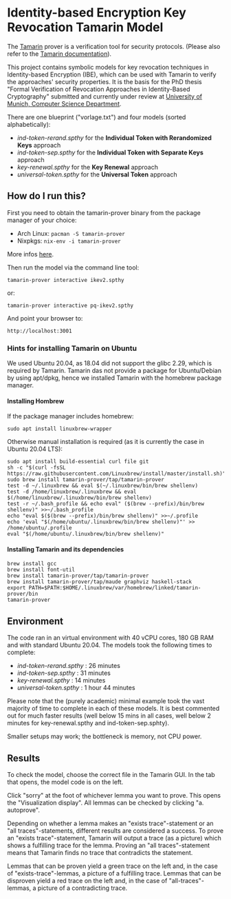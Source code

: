 # Identity-based Encryption Key Revocation Tamarin Model

The [Tamarin](https://tamarin-prover.github.io/) prover is a verification tool
for security protocols. (Please also refer to the [Tamarin documentation](https://tamarin-prover.github.io/manual/tex/tamarin-manual.pdf)). 

This project contains symbolic models for key revocation techniques in Identity-based Encryption (IBE), which can be used with Tamarin to verify the approaches'
security properties.
It is the basis for the PhD thesis "Formal Verification
of Revocation Approaches
in Identity-Based Cryptography" submitted and currently under review at [University of Munich, Computer Science Department](https://www.ifi.uni-muenchen.de/index.html).

There are one blueprint ("vorlage.txt") and four models (sorted alphabetically):
- _ind-token-rerand.spthy_ for the **Individual Token with Rerandomized Keys** approach
- _ind-token-sep.spthy_ for the **Individual Token with Separate Keys** approach
- _key-renewal.spthy_ for the **Key Renewal** approach
- _universal-token.spthy_ for the **Universal Token** approach


## How do I run this?

First you need to obtain the tamarin-prover binary from the package manager
of your choice:
* Arch Linux: `pacman -S tamarin-prover`
* Nixpkgs: `nix-env -i tamarin-prover`

More infos [here](https://tamarin-prover.github.io/manual/book/002_installation.html).

Then run the model via the command line tool:

	tamarin-prover interactive ikev2.spthy
or:

	tamarin-prover interactive pq-ikev2.spthy

And point your browser to:

	http://localhost:3001

### Hints for installing Tamarin on Ubuntu
We used Ubuntu 20.04, as 18.04 did not support the glibc 2.29, which is required by Tamarin.
Tamarin das not provide a package for Ubuntu/Debian by using apt/dpkg, hence we installed Tamarin with the homebrew package manager.

#### Installing Hombrew
If the package manager includes homebrew:

	sudo apt install linuxbrew-wrapper
	
Otherwise manual installation is required (as it is currently the case in Ubuntu 20.04 LTS):

	sudo apt install build-essential curl file git
	sh -c "$(curl -fsSL https://raw.githubusercontent.com/Linuxbrew/install/master/install.sh)"
	sudo brew install tamarin-prover/tap/tamarin-prover
	test -d ~/.linuxbrew && eval $(~/.linuxbrew/bin/brew shellenv)
	test -d /home/linuxbrew/.linuxbrew && eval $(/home/linuxbrew/.linuxbrew/bin/brew shellenv)
	test -r ~/.bash_profile && echo eval" ($(brew --prefix)/bin/brew shellenv)" >>~/.bash_profile
	echo "eval $($(brew --prefix)/bin/brew shellenv)" >>~/.profile
	echo 'eval "$(/home/ubuntu/.linuxbrew/bin/brew shellenv)"' >> /home/ubuntu/.profile
	eval "$(/home/ubuntu/.linuxbrew/bin/brew shellenv)"
	
#### Installing Tamarin and its dependencies
	brew install gcc
	brew install font-util
	brew install tamarin-prover/tap/tamarin-prover
	brew install tamarin-prover/tap/maude graphviz haskell-stack
	export PATH=$PATH:$HOME/.linuxbrew/var/homebrew/linked/tamarin-prover/bin
	tamarin-prover

## Environment

The code ran in an virtual environment with 40 vCPU cores, 180 GB RAM and with standard Ubuntu 20.04. 
The models took the following times to complete:
- _ind-token-rerand.spthy_ : 26 minutes
- _ind-token-sep.spthy_ : 31 minutes
- _key-renewal.spthy_ : 14 minutes
- _universal-token.spthy_ : 1 hour 44 minutes

Please note that the (purely academic) minimal example took the vast majority of time to complete in each of these models. It is best commented out for much faster results (well below 15 mins in all cases, well below 2 minutes for key-renewal.spthy and ind-token-sep.sphty). 

Smaller setups may work; the bottleneck is memory, not CPU power.

## Results

To check the model, choose the correct file in the Tamarin GUI. In the tab that opens, the model code is on the left. 

Click "sorry" at the foot of whichever lemma you want to prove. This opens the "Visualization display". All lemmas can be checked by clicking "a. autoprove".

Depending on whether a lemma makes an "exists trace"-statement or an "all traces"-statements, different results are considered a success.
To prove an "exists trace"-statement, Tamarin will output a trace (as a picture) which shows a fulfilling trace for the lemma.
Proving an "all traces"-statement means that Tamarin finds no trace that contradicts the statement.

Lemmas that can be proven yield a green trace on the left and, in the case of "exists-trace"-lemmas, a picture of a fulfilling trace.
Lemmas that can be disproven yield a red trace on the left and, in the case of "all-traces"-lemmas, a picture of a contradicting trace.
